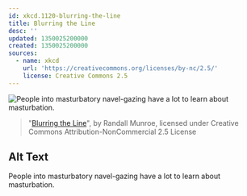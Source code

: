 ```yaml
---
id: xkcd.1120-blurring-the-line
title: Blurring the Line
desc: ''
updated: 1350025200000
created: 1350025200000
sources:
  - name: xkcd
    url: 'https://creativecommons.org/licenses/by-nc/2.5/'
    license: Creative Commons 2.5
---
```

![People into masturbatory navel-gazing have a lot to learn about masturbation.](https://imgs.xkcd.com/comics/blurring_the_line.png)
> "[Blurring the Line](https://xkcd.com/1120/)", by Randall Munroe, licensed under Creative Commons Attribution-NonCommercial 2.5 License

## Alt Text
People into masturbatory navel-gazing have a lot to learn about masturbation.
